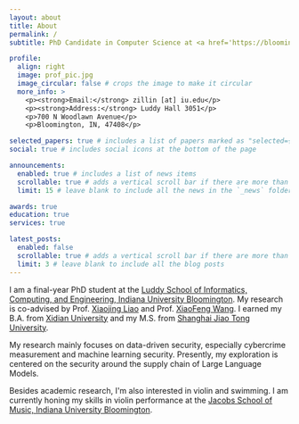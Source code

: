 ```yaml
---
layout: about
title: About
permalink: /
subtitle: PhD Candidate in Computer Science at <a href='https://bloomington.iu.edu/'>Indiana University Bloomington</a>.

profile:
  align: right
  image: prof_pic.jpg
  image_circular: false # crops the image to make it circular
  more_info: >
    <p><strong>Email:</strong> zillin [at] iu.edu</p>
    <p><strong>Address:</strong> Luddy Hall 3051</p>
    <p>700 N Woodlawn Avenue</p>
    <p>Bloomington, IN, 47408</p>

selected_papers: true # includes a list of papers marked as "selected={true}"
social: true # includes social icons at the bottom of the page

announcements:
  enabled: true # includes a list of news items
  scrollable: true # adds a vertical scroll bar if there are more than 3 news items
  limit: 15 # leave blank to include all the news in the `_news` folder

awards: true
education: true
services: true

latest_posts:
  enabled: false
  scrollable: true # adds a vertical scroll bar if there are more than 3 new posts items
  limit: 3 # leave blank to include all the blog posts
---
```


I am a final-year PhD student at the [Luddy School of Informatics, Computing, and Engineering, Indiana University Bloomington](https://luddy.indiana.edu/). My research is co-advised by Prof. [Xiaojing Liao](https://www.xiaojingliao.com/) and Prof. [XiaoFeng Wang](https://wangxiaofeng7.github.io/). I earned my B.A. from [Xidian University](https://en.xidian.edu.cn/) and my M.S. from [Shanghai Jiao Tong University](https://en.sjtu.edu.cn/).

My research mainly focuses on data-driven security, especially cybercrime measurement and machine learning security. Presently, my exploration is centered on the security around the supply chain of Large Language Models.

Besides academic research, I'm also interested in violin and swimming. I am currently honing my skills in violin performance at the [Jacobs School of Music, Indiana University Bloomington](https://music.indiana.edu/).
